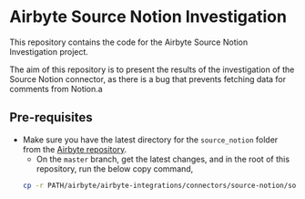 # Airbyte Source Notion Investigation

This repository contains the code for the Airbyte Source Notion Investigation project.

The aim of this repository is to present the results of the investigation of the Source Notion connector, as there is a bug
that prevents fetching data for comments from Notion.a

## Pre-requisites

- Make sure you have the latest directory for the `source_notion` folder from the [Airbyte repository](https://github.com/airbytehq/airbyte/).
  - On the `master` branch, get the latest changes, and in the root of this repository, run the below copy command,
  ```sh
  cp -r PATH/airbyte/airbyte-integrations/connectors/source-notion/source_notion .
  ```
